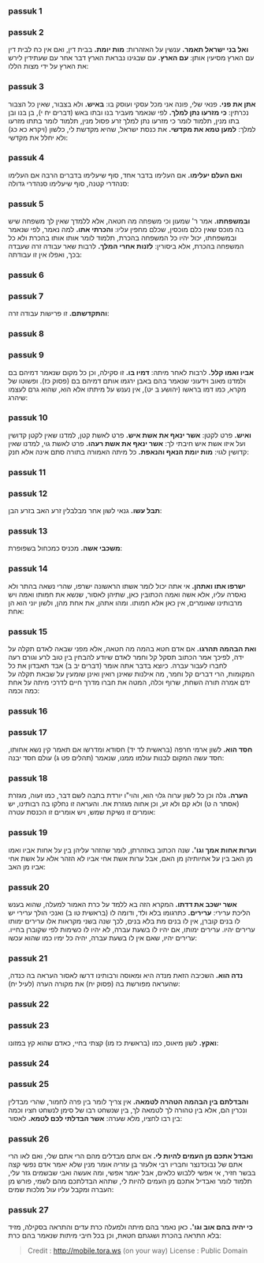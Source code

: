 
### passuk 1

### passuk 2
<b>ואל בני ישראל תאמר.</b> ענשין על האזהרות: 
<b>מות יומת.</b> בבית דין, ואם אין כח לבית דין עם הארץ מסיעין אותן: 
<b>עם הארץ.</b> עם שבגינו נבראת הארץ דבר אחר עם שעתידין לירש את הארץ על ידי מצות הללו:

### passuk 3
<b>אתן את פני.</b> פנאי שלי, פונה אני מכל עסקי ועוסק בו: 
<b>באיש.</b> ולא בצבור, שאין כל הצבור נכרתין: 
<b>כי מזרעו נתן למלך.</b> לפי שנאמר מעביר בנו ובתו באש (דברים יח י), בן בנו ובן בתו מנין, תלמוד לומר כי מזרעו נתן למלך זרע פסול מנין, תלמוד לומר בתתו מזרעו למלך: 
<b>למען טמא את מקדשי.</b> את כנסת ישראל, שהיא מקדשת לי, כלשון (ויקרא כא כג) ולא יחלל את מקדשי:

### passuk 4
<b>ואם העלם יעלימו.</b> אם העלימו בדבר אחד, סוף שיעלימו בדברים הרבה אם העלימו סנהדרי קטנה, סוף שיעלימו סנהדרי גדולה:

### passuk 5
<b>ובמשפחתו.</b> אמר ר' שמעון וכי משפחה מה חטאה, אלא ללמדך שאין לך משפחה שיש בה מוכס שאין כלם מוכסין, שכלם מחפין עליו: 
<b>והכרתי אתו.</b> למה נאמר, לפי שנאמר ובמשפחתו, יכול יהיו כל המשפחה בהכרת, תלמוד לומר אותו אותו בהכרת ולא כל המשפחה בהכרת, אלא ביסורין: 
<b>לזנות אחרי המלך.</b> לרבות שאר עבודה זרה שעבדה בכך, ואפלו אין זו עבודתה:

### passuk 6

### passuk 7
<b>והתקדשתם.</b> זו פרישות עבודה זרה:

### passuk 8

### passuk 9
<b>אביו ואמו קלל.</b> לרבות לאחר מיתה: 
<b>דמיו בו.</b> זו סקילה, וכן כל מקום שנאמר דמיהם בם ולמדנו מאוב וידעוני שנאמר בהם באבן ירגמו אותם דמיהם בם (פסוק כז). ופשוטו של מקרא, כמו דמו בראשו (יהושע ב יט), אין נענש על מיתתו אלא הוא, שהוא גרם לעצמו שיהרג:

### passuk 10
<b>ואיש.</b> פרט לקטן: 
<b>אשר ינאף את אשת איש.</b> פרט לאשת קטן, למדנו שאין לקטן קדושין ועל איזו אשת איש חיבתי לך: 
<b>אשר ינאף את אשת רעהו.</b> פרט לאשת גוי, למדנו שאין קדושין לגוי: 
<b>מות יומת הנאף והנאפת.</b> כל מיתה האמורה בתורה סתם אינה אלא חנק:

### passuk 11

### passuk 12
<b>תבל עשו.</b> גנאי לשון אחר מבלבלין זרע האב בזרע הבן:

### passuk 13
<b>משכבי אשה.</b> מכניס כמכחול בשפופרת:

### passuk 14
<b>ישרפו אתו ואתהן.</b> אי אתה יכול לומר אשתו הראשונה ישרפו, שהרי נשאה בהתר ולא נאסרה עליו, אלא אשה ואמה הכתובין כאן, שתיהן לאסור, שנשא את חמותו ואמה ויש מרבותינו שאומרים, אין כאן אלא חמותו. ומהו אתהן, את אחת מהן, ולשון יוני הוא הן אחת:

### passuk 15
<b>ואת הבהמה תהרגו.</b> אם אדם חטא בהמה מה חטאה, אלא מפני שבאה לאדם תקלה על ידה, לפיכך אמר הכתוב תסקל קל וחמר לאדם שיודע להבחין בין טוב לרע וגורם רעה לחברו לעבור עברה. כיוצא בדבר אתה אומר (דברים יב ב) אבד תאבדון את כל המקומות, הרי דברים קל וחמר, מה אילנות שאינן רואין ואינן שומעין על שבאת תקלה על ידם אמרה תורה השחת, שרוף וכלה, המטה את חברו מדרך חיים לדרכי מיתה על אחת כמה וכמה:

### passuk 16

### passuk 17
<b>חסד הוא.</b> לשון ארמי חרפה (בראשית לד יד) חסודא ומדרשו אם תאמר קין נשא אחותו, חסד עשה המקום לבנות עולמו ממנו, שנאמר (תהלים פט ג) עולם חסד יבנה:

### passuk 18
<b>הערה.</b> גלה וכן כל לשון ערוה גלוי הוא, והוי"ו יורדת בתבה לשם דבר, כמו זעוה, מגזרת (אסתר ה ט) ולא קם ולא זע, וכן אחוה מגזרת אח. והעראה זו נחלקו בה רבותינו, יש אומרים זו נשיקת שמש, ויש אומרים זו הכנסת עטרה:

### passuk 19
<b>וערות אחות אמך וגו'.</b> שנה הכתוב באזהרתן, לומר שהזהר עליהן בין על אחות אביו ואמו מן האב בין על אחיותיהן מן האם, אבל ערות אשת אחי אביו לא הזהר אלא על אשת אחי אביו מן האב:

### passuk 20
<b>אשר ישכב את דדתו.</b> המקרא הזה בא ללמד על כרת האמור למעלה, שהוא בענש הליכת ערירי: 
<b>ערירים.</b> כתרגומו בלא ולד, ודומה לו (בראשית טו ב) ואנכי הולך ערירי יש לו בנים קוברן, אין לו בנים מת בלא בנים, לכך שנה בשני מקראות אלו ערירים ימותו ערירים יהיו. ערירים ימותו, אם יהיו לו בשעת עברה, לא יהיו לו כשימות לפי שקוברן בחייו. ערירים יהיו, שאם אין לו בשעת עברה, יהיה כל ימיו כמו שהוא עכשו:

### passuk 21
<b>נדה הוא.</b> השכיבה הזאת מנדה היא ומאוסה ורבותינו דרשו לאסור העראה בה כנדה, שהעראה מפורשת בה (פסוק יח) את מקורה הערה (לעיל יח):

### passuk 22

### passuk 23
<b>ואקץ.</b> לשון מיאוס, כמו (בראשית כז מו) קצתי בחיי, כאדם שהוא קץ במזונו:

### passuk 24

### passuk 25
<b>והבדלתם בין הבהמה הטהרה לטמאה.</b> אין צריך לומר בין פרה לחמור, שהרי מבדלין ונכרין הם, אלא בין טהורה לך לטמאה לך, בין שנשחט רבו של סימן לנשחט חציו וכמה בין רבו לחציו, מלא שערה: 
<b>אשר הבדלתי לכם לטמא.</b> לאסור:

### passuk 26
<b>ואבדל אתכם מן העמים להיות לי.</b> אם אתם מבדלים מהם הרי אתם שלי, ואם לאו הרי אתם של נבוכדנצר וחבריו רבי אלעזר בן עזריה אומר מנין שלא יאמר אדם נפשי קצה בבשר חזיר, אי אפשי ללבוש כלאים, אבל יאמר אפשי, ומה אעשה ואבי שבשמים גזר עלי, תלמוד לומר ואבדיל אתכם מן העמים להיות לי, שתהא הבדלתכם מהם לשמי, פורש מן העברה ומקבל עליו עול מלכות שמים:

### passuk 27
<b>כי יהיה בהם אוב וגו'.</b> כאן נאמר בהם מיתה ולמעלה כרת עדים והתראה בסקילה, מזיד בלא התראה בהכרת ושגגתם חטאת, וכן בכל חיבי מיתות שנאמר בהם כרת:

>Credit : http://mobile.tora.ws (on your way)
>License : Public Domain